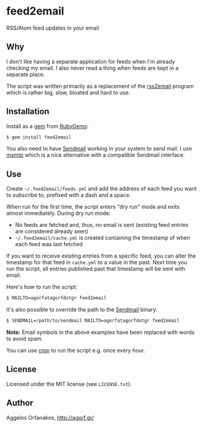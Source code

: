 # feed2email

RSS/Atom feed updates in your email

## Why

I don't like having a separate application for feeds when I'm already checking my email. I also never read a thing when feeds are kept in a separate place.

The script was written primarily as a replacement of the [rss2email][] program which is rather big, slow, bloated and hard to use.

[rss2email]: http://www.allthingsrss.com/rss2email/

## Installation

Install as a [gem][] from [RubyGems][]:

~~~ sh
$ gem install feed2email
~~~

You also need to have [Sendmail][] working in your system to send mail. I use [msmtp][] which is a nice alternative with a compatible Sendmail interface.

[gem]: http://rubygems.org/gems/feed2email
[RubyGems]: http://rubygems.org/
[Sendmail]: http://en.wikipedia.org/wiki/Sendmail
[msmtp]: http://msmtp.sourceforge.net/

## Use

Create `~/.feed2email/feeds.yml` and add the address of each feed you want to subscribe to, prefixed with a dash and a space.

When run for the first time, the script enters "dry run" mode and exits almost immediately. During dry run mode:

* No feeds are fetched and, thus, no email is sent (existing feed entries are considered already seen)
* `~/.feed2email/cache.yml` is created containing the timestamp of when each feed was last fetched

If you want to receive existing entries from a specific feed, you can alter the timestamp for that feed in `cache.yml` to a value in the past. Next time you run the script, all entries published past that timestamp will be sent with email.

Here's how to run the script:

~~~ sh
$ MAILTO=agorfatagorfdotgr feed2email
~~~

It's also possible to override the path to the [Sendmail][] binary:

~~~ sh
$ SENDMAIL=/path/to/sendmail MAILTO=agorfatagorfdotgr feed2email
~~~

**Note:** Email symbols in the above examples have been replaced with words to avoid spam.

You can use [cron][] to run the script e.g. once every hour.

[cron]: http://en.wikipedia.org/wiki/Cron

## License

Licensed under the MIT license (see `LICENSE.txt`).

## Author

Aggelos Orfanakos, <http://agorf.gr/>
